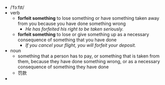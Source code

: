 - /ˈfɔːfɪt/
- verb
	- **forfeit something** to lose something or have something taken away from you because you have done something wrong
		- *He has forfeited his right to be taken seriously.*
	- **forfeit something** to lose or give something up as a necessary consequence of something that you have done
		- *If you cancel your flight, you will forfeit your deposit.*
- noun
	- something that a person has to pay, or something that is taken from them, because they have done something wrong, or as a necessary consequence of something they have done
	- 罚款
-